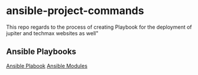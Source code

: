 
# ansible-project-commands

This repo regards to the process of creating Playbook for the deployment of jupiter  and techmax websites as well"

## Ansible Playbooks
[Ansible Plabook](https://docs.ansible.com/ansible/latest/playbook_guide/playbooks_intro.html)
[Ansible Modules](https://docs.ansible.com/ansible/2.9/modules/list_of_all_modules.html)
